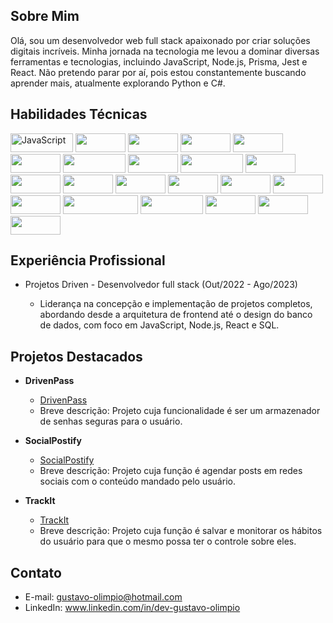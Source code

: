 
## Sobre Mim

Olá, sou um desenvolvedor web full stack apaixonado por criar soluções digitais incríveis. Minha jornada na tecnologia me levou a dominar diversas ferramentas e tecnologias, incluindo JavaScript, Node.js, Prisma, Jest e React. Não pretendo parar por aí, pois estou constantemente buscando aprender mais, atualmente explorando Python e C#.

## Habilidades Técnicas
<p>
<img src="https://img.shields.io/badge/-Javascript-F7DF1E?logo=javascript&logoColor=white"  alt="JavaScript" width="100" height="30">
<img src="https://img.shields.io/badge/-Node-339933?logo=nodedotjs&logoColor=white" width="80" height="30">
<img src="https://img.shields.io/badge/-Express-000000?logo=express&logoColor=white" width="80" height="30">
<img src="https://img.shields.io/badge/-React-61DAFB?logo=react&logoColor=white" width="80" height="30">
<img src="https://img.shields.io/badge/-HTML-E34F26?logo=html5&logoColor=white" width="80" height="30">
<img src="https://img.shields.io/badge/-CSS-1572B6?logo=css3&logoColor=white" width="80" height="30">
<img src="https://img.shields.io/badge/-Typescript-3178C6?logo=typescript&logoColor=white" width="100" height="30">
<img src="https://img.shields.io/badge/-MySQL-4479A1?logo=mysql&logoColor=white" width="80" height="30">
<img src="https://img.shields.io/badge/-PostgreSQL-4169E1?logo=postgresql&logoColor=white" width="100" height="30">
<img src="https://img.shields.io/badge/-MongoDB-47A248?logo=mongodb&logoColor=white" width="80" height="30">
<img src="https://img.shields.io/badge/-Prisma-2D3748?logo=prisma&logoColor=white" width="80" height="30">
<img src="https://img.shields.io/badge/-Redis-DC382D?logo=redis&logoColor=white" width="80" height="30">
<img src="https://img.shields.io/badge/-Nest-E0234E?logo=nestjs&logoColor=white" width="80" height="30">
<img src="https://img.shields.io/badge/-Jest-C21325?logo=jest&logoColor=white" width="80" height="30">
<img src="https://img.shields.io/badge/-Json-000000?logo=json&logoColor=white" width="80" height="30">
<img src="https://img.shields.io/badge/-Axios-5A29E4?logo=axios&logoColor=white" width="80" height="30">
<img src="https://img.shields.io/badge/-Linux-FCC624?logo=linux&logoColor=white" width="80" height="30">
<img src="https://img.shields.io/badge/-StyledComponent-DB7093?logo=styledcomponents&logoColor=white" width="120" height="30">
<img src="https://img.shields.io/badge/-ReactRouter-CA4245?logo=reactrouter&logoColor=white" width="100" height="30">
<img src="https://img.shields.io/badge/-JWT-000000?logo=jsonwebtokens&logoColor=white" width="80" height="30">
<img src="https://img.shields.io/badge/-Python-3776AB?logo=python&logoColor=white" width="80" height="30">
<img src="https://img.shields.io/badge/-Csharp-239120?logo=csharp&logoColor=white" width="80" height="30">

</p>



## Experiência Profissional

- Projetos Driven - Desenvolvedor full stack (Out/2022 - Ago/2023)

  - Liderança na concepção e implementação de projetos completos, abordando desde a arquitetura de frontend até o design do banco de dados, com foco em JavaScript, Node.js, React e SQL.

## Projetos Destacados

- **DrivenPass**
  - [DrivenPass](https://github.com/Gustavo-Olimpio/projeto11-trackit)
  - Breve descrição: Projeto cuja funcionalidade é ser um armazenador de senhas seguras para o usuário.

- **SocialPostify**
  - [SocialPostify](https://github.com/Gustavo-Olimpio/projeto22-social-postify)
  - Breve descrição: Projeto cuja função é agendar posts em redes sociais com o conteúdo mandado pelo usuário.

- **TrackIt**
  - [TrackIt](https://github.com/Gustavo-Olimpio/projeto23-drivenpass-nest)
  - Breve descrição: Projeto cuja função é salvar e monitorar os hábitos do usuário para que o mesmo possa ter o controle sobre eles.

## Contato

- E-mail: gustavo-olimpio@hotmail.com
- LinkedIn: www.linkedin.com/in/dev-gustavo-olimpio
<!--
**Gustavo-Olimpio/Gustavo-Olimpio** is a ✨ _special_ ✨ repository because its `README.md` (this file) appears on your GitHub profile.

Here are some ideas to get you started:

- 🔭 I’m currently working on ...
- 🌱 I’m currently learning ...
- 👯 I’m looking to collaborate on ...
- 🤔 I’m looking for help with ...
- 💬 Ask me about ...
- 📫 How to reach me: ...
- 😄 Pronouns: ...
- ⚡ Fun fact: ...
-->
